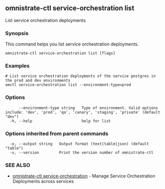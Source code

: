 ## omnistrate-ctl service-orchestration list

List service orchestration deployments

### Synopsis

This command helps you list service orchestration deployments.

```
omnistrate-ctl service-orchestration list [flags]
```

### Examples

```
# List service orchestration deployments of the service postgres in the prod and dev environments
omctl service-orchestration list --environment-type=prod
```

### Options

```
      --environment-type string   Type of environment. Valid options include: 'dev', 'prod', 'qa', 'canary', 'staging', 'private' (default "dev")
  -h, --help                      help for list
```

### Options inherited from parent commands

```
  -o, --output string   Output format (text|table|json) (default "table")
  -v, --version         Print the version number of omnistrate-ctl
```

### SEE ALSO

- [omnistrate-ctl service-orchestration](omnistrate-ctl_service-orchestration.md) - Manage Service Orchestration Deployments across services
